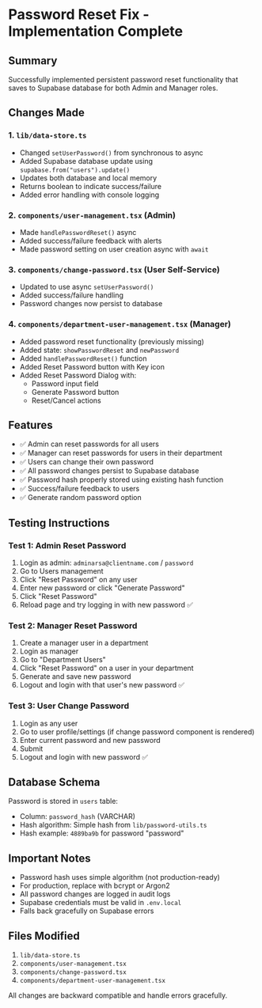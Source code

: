# Password Reset Fix - Implementation Complete

## Summary

Successfully implemented persistent password reset functionality that saves to Supabase database for both Admin and Manager roles.

## Changes Made

### 1. `lib/data-store.ts`

-   Changed `setUserPassword()` from synchronous to async
-   Added Supabase database update using `supabase.from("users").update()`
-   Updates both database and local memory
-   Returns boolean to indicate success/failure
-   Added error handling with console logging

### 2. `components/user-management.tsx` (Admin)

-   Made `handlePasswordReset()` async
-   Added success/failure feedback with alerts
-   Made password setting on user creation async with `await`

### 3. `components/change-password.tsx` (User Self-Service)

-   Updated to use async `setUserPassword()`
-   Added success/failure handling
-   Password changes now persist to database

### 4. `components/department-user-management.tsx` (Manager)

-   Added password reset functionality (previously missing)
-   Added state: `showPasswordReset` and `newPassword`
-   Added `handlePasswordReset()` function
-   Added Reset Password button with Key icon
-   Added Reset Password Dialog with:
    -   Password input field
    -   Generate Password button
    -   Reset/Cancel actions

## Features

-   ✅ Admin can reset passwords for all users
-   ✅ Manager can reset passwords for users in their department
-   ✅ Users can change their own password
-   ✅ All password changes persist to Supabase database
-   ✅ Password hash properly stored using existing hash function
-   ✅ Success/failure feedback to users
-   ✅ Generate random password option

## Testing Instructions

### Test 1: Admin Reset Password

1. Login as admin: `adminarsa@clientname.com` / `password`
2. Go to Users management
3. Click "Reset Password" on any user
4. Enter new password or click "Generate Password"
5. Click "Reset Password"
6. Reload page and try logging in with new password ✅

### Test 2: Manager Reset Password

1. Create a manager user in a department
2. Login as manager
3. Go to "Department Users"
4. Click "Reset Password" on a user in your department
5. Generate and save new password
6. Logout and login with that user's new password ✅

### Test 3: User Change Password

1. Login as any user
2. Go to user profile/settings (if change password component is rendered)
3. Enter current password and new password
4. Submit
5. Logout and login with new password ✅

## Database Schema

Password is stored in `users` table:

-   Column: `password_hash` (VARCHAR)
-   Hash algorithm: Simple hash from `lib/password-utils.ts`
-   Hash example: `4889ba9b` for password "password"

## Important Notes

-   Password hash uses simple algorithm (not production-ready)
-   For production, replace with bcrypt or Argon2
-   All password changes are logged in audit logs
-   Supabase credentials must be valid in `.env.local`
-   Falls back gracefully on Supabase errors

## Files Modified

1. `lib/data-store.ts`
2. `components/user-management.tsx`
3. `components/change-password.tsx`
4. `components/department-user-management.tsx`

All changes are backward compatible and handle errors gracefully.
